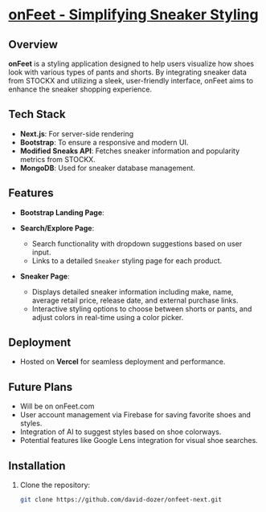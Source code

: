 # [onFeet - Simplifying Sneaker Styling](https://onfeet-next.vercel.app/)

## Overview
**onFeet** is a styling application designed to help users visualize how shoes look with various types of pants and shorts. By integrating sneaker data from STOCKX and utilizing a sleek, user-friendly interface, onFeet aims to enhance the sneaker shopping experience.

## Tech Stack
- **Next.js**: For server-side rendering
- **Bootstrap**: To ensure a responsive and modern UI.
- **Modified Sneaks API**: Fetches sneaker information and popularity metrics from STOCKX.
- **MongoDB**: Used for sneaker database management.

## Features
- **Bootstrap Landing Page**: 

- **Search/Explore Page**: 
  - Search functionality with dropdown suggestions based on user input.
  - Links to a detailed `Sneaker` styling page for each product.

- **Sneaker Page**:
  - Displays detailed sneaker information including make, name, average retail price, release date, and external purchase links.
  - Interactive styling options to choose between shorts or pants, and adjust colors in real-time using a color picker.

## Deployment
- Hosted on **Vercel** for seamless deployment and performance.

## Future Plans
- Will be on onFeet.com
- User account management via Firebase for saving favorite shoes and styles.
- Integration of AI to suggest styles based on shoe colorways.
- Potential features like Google Lens integration for visual shoe searches.

## Installation
1. Clone the repository:
   ```bash
   git clone https://github.com/david-dozer/onfeet-next.git
